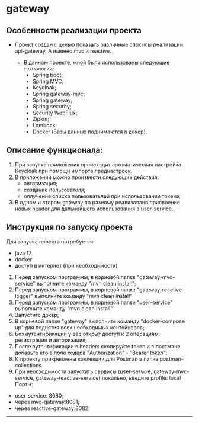 # gateway

## Особенности реализации проекта

- Проект создан с целью показать различные способы реализации api-gateway. А именно mvc и reactive.

    - В данном проекте, мной были использованы следующие технологии:
        - Spring boot;
        - Spring MVC;
        - Keycloak;
        - Spring gateway-mvc;
        - Spring gateway;
        - Spring security;
        - Security WebFlux;
        - Zipkin;
        - Lombock;
        - Docker (Базы данных поднимаются в докер).

## Описание функционала:

1. При запуске приложения происходит автоматическая настройка Keycloak при помощи импорта преднастроек.
2. В приложении можно произвести следующие действия:
   - авторизация;
   - создание пользователя;
   - оплучение списка пользователей при использовании токена;
3. В одном и втором gateway по разному реализовано присвоение новых header для дальнейшего использования в user-service.

## Инструкция по запуску проекта

Для запуска проекта потребуется:
- java 17
- docker
- доступ в интернет (при необходимости)

1. Перед запуском программы, в корневой папке "gateway-mvc-service" выполните команду "mvn clean install";
2. Перед запуском программы, в корневой папке "gateway-reactive-logger" выполните команду "mvn clean install"
3. Перед запуском программы, в корневой папке "user-service" выполните команду "mvn clean install"
5. Запустите докер;
6. В корневой папке "gateway" выполните команду "docker-compose up" для поднятия всех необходимых контейнеров;
10. Без аутентификации у вас открыт доступ к 2 операциям: регистрация и авторизация;
11. После аутентификации в headers скопируйте token и в постмане добавьте его в поле хедера "Authorization" - "Bearer token";
12. К проекту прикреплены коллекции для Postman в папке postman-collections.
13. При необходимости запустить сервисы (user-servcie, gateway-mvc-service, gateway-reactive-service) локально, введите profile: local
Порты:  
- user-service: 8080;
- через mvc-gateway:8081;
- через reactive-gateway:8082.

---
